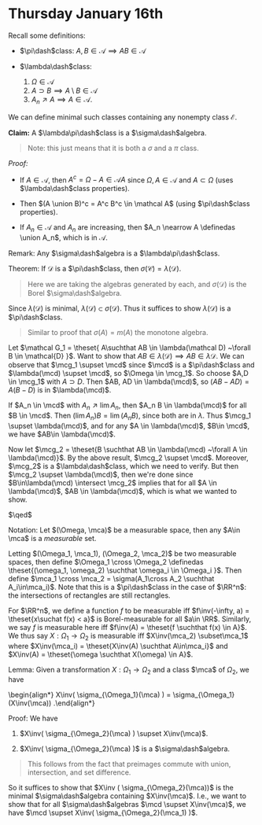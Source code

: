 # Thursday January 16th

Recall some definitions:

- $\pi\dash$class: $A, B \in \mathcal A \implies AB \in \mathcal A$

- $\lambda\dash$class:
  1. $\Omega \in \mathcal A$
  2. $A \supset B \implies A\setminus B \in \mathcal A$
  3. $A_n \nearrow A \implies A \in\mathcal A$.

We can define minimal such classes containing any nonempty class $\mathcal E$.

**Claim:**
A $\lambda\pi\dash$class is a $\sigma\dash$algebra.

> Note: this just means that it is both a $\sigma$ and a $\pi$ class. 

*Proof:*

- If $A\in \mathcal A$, then $A^c = \Omega - A \in \mathcal AA$ since $\Omega, A \in \mathcal A$ and $A \subset \Omega$ (uses $\lambda\dash$class properties).

- Then $(A \union B)^c = A^c B^c \in \mathcal A$ (using $\pi\dash$class properties).

- If $A_n \in \mathcal A$ and $A_n$ are increasing, then $A_n \nearrow A \definedas \union A_n$, which is in $\mathcal A$.

Remark:
Any $\sigma\dash$algebra is a $\lambda\pi\dash$class.

Theorem:
If $\mathcal D$ is a $\pi\dash$class, then $\sigma(\mathcal C) = \lambda(\mathcal D)$.

> Here we are taking the algebras generated by each, and $\sigma(\mathcal D)$ is the Borel $\sigma\dash$algebra.

Since $\lambda(\mathcal D)$ is minimal, $\lambda(\mathcal D) \subset \sigma(\mathcal D)$.
Thus it suffices to show $\lambda(\mathcal D)$ is a $\pi\dash$class.

> Similar to proof that $\sigma(A) = m(A)$ the monotone algebra.

Let $\mathcal G_1 = \theset{ A\suchthat AB \in \lambda(\mathcal D) ~\forall B \in \mathcal{D} }$.
Want to show that $AB \in \lambda(\mathcal{D}) \implies AB \in \lambda{\mathcal{D}}$.
We can observe that $\mcg_1 \supset \mcd$ since $\mcd$ is a $\pi\dash$class and $\lambda(\mcd) \supset \mcd$, so $\Omega \in \mcg_1$.
So choose $A,D \in \mcg_1$ with $A\supset D$.
Then $AB, AD \in \lambda(\mcd)$, so $(AB - AD) = A(B-D)$ is in $\lambda(\mcd)$.

If $A_n \in \mcd$ with $A_n \nearrow \lim A_n$, then $A_n B \in \lambda(\mcd)$ for all $B \in \mcd$.
Then $(\lim A_n)B = \lim (A_n B)$, since both are in $\lambda$.
Thus $\mcg_1 \supset \lambda(\mcd)$, and for any $A \in \lambda(\mcd)$, $B\in \mcd$, we have $AB\in \lambda(\mcd)$.

Now let $\mcg_2 = \theset{B \suchthat AB \in \lambda(\mcd) ~\forall A \in \lambda(\mcd)}$.
By the above result, $\mcg_2 \supset \mcd$.
Moreover, $\mcg_2$ is a $\lambda\dash$class, which we need to verify.
But then $\mcg_2 \supset \lambda(\mcd)$, then we're done since $B\in\lambda(\mcd) \intersect \mcg_2$ implies that for all $A \in \lambda(\mcd)$, $AB \in \lambda(\mcd)$, which is what we wanted to show.

$\qed$

Notation:
Let $(\Omega, \mca)$ be a measurable space, then any $A\in \mca$ is a *measurable* set.

Letting $(\Omega_1, \mca_1), (\Omega_2, \mca_2)$ be two measurable spaces, then define $\Omega_1 \cross \Omega_2 \definedas \theset{(\omega_1, \omega_2) \suchthat \omega_i \in \Omega_i }$.
Then define $\mca_1 \cross \mca_2 = \sigma(A_1\cross A_2 \suchthat A_i\in\mca_i)$.
Note that this is a $\pi\dash$class in the case of $\RR^n$: the intersections of rectangles are still rectangles.

For $\RR^n$, we define a function $f$ to be measurable iff $f\inv(-\infty, a) = \theset{x\suchat f(x) < a}$ is Borel-measurable for all $a\in \RR$.
Similarly, we say $f$ is measurable here iff $f\inv(A) = \theset{f \suchthat f(x) \in A}$.
We thus say $X:\Omega_1 \to \Omega_2$ is measurable iff $X\inv(\mca_2) \subset\mca_1$ where $X\inv(\mca_i) = \theset{X\inv(A) \suchthat A\in\mca_i}$ and $X\inv(A) = \theset{\omega \suchthat X(\omega) \in A}$.

Lemma:
Given a transformation $X:\Omega_1 \to \Omega_2$ and a class $\mca$ of $\Omega_2$, we have

\begin{align*}
X\inv( \sigma_{\Omega_1}(\mca) ) = \sigma_{\Omega_1}(X\inv(\mca))
.\end{align*}

Proof:
We have

1. $X\inv( \sigma_{\Omega_2}(\mca) ) \supset X\inv(\mca)$.

2. $X\inv( \sigma_{\Omega_2}(\mca) )$ is a $\sigma\dash$algebra.

  > This follows from the fact that preimages commute with union, intersection, and set difference.

So it suffices to show that $X\inv ( \sigma_{\Omega_2}(\mca))$ is the minimal $\sigma\dash$algebra containing $X\inv(\mca)$.
I.e., we want to show that for all $\sigma\dash$algebras $\mcd \supset X\inv(\mca)$, we have $\mcd \supset X\inv( \sigma_{\Omega_2}(\mca_1)  )$.

